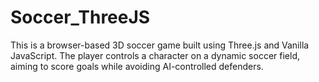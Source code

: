 # Soccer_ThreeJS
This is a browser-based 3D soccer game built using Three.js and Vanilla JavaScript. The player controls a character on a dynamic soccer field, aiming to score goals while avoiding AI-controlled defenders.
